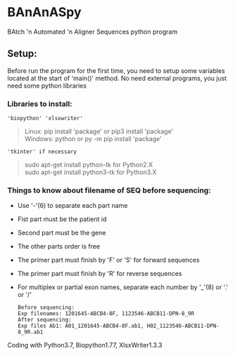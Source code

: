 # BAnAnASpy
BAtch 'n Automated 'n Aligner Sequences python program


## Setup:
Before run the program for the first time, you need to setup some variables located at the start of 'main()' method.
No need external programs, you just need some python libraries


### Libraries to install:
    'biopython' 'xlsxwriter'

>Linux: pip install 'package' or pip3 install 'package'  
>Windows: python or py -m pip install 'package'

    'tkinter' if necessary
>sudo apt-get install python-tk for Python2.X  
>sudo apt-get install python3-tk for Python3.X


### Things to know about filename of SEQ before sequencing:
* Use '-'(6) to separate each part name
* Fist part must be the patient id
* Second part must be the gene
* The other parts order is free
* The primer part must finish by 'F' or 'S' for forward sequences
* The primer part must finish by 'R' for reverse sequences
* For multiplex or partial exon names, separate each number by '_'(8) or '.' or '/'

      Before sequencing:
      Exp filenames: 1201645-ABCB4-8F, 1123546-ABCB11-DPN-8_9R
      After sequencing:
      Exp files Ab1: A01_1201645-ABCB4-8F.ab1, H02_1123546-ABCB11-DPN-8_9R.ab1

Coding with Python3.7, Biopython1.77, XlsxWriter1.3.3
